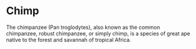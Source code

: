 # Chimp

The chimpanzee (Pan troglodytes), also known as the common chimpanzee, robust chimpanzee, or simply chimp, is a species of great ape native to the forest and savannah of tropical Africa. 